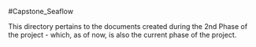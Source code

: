 #Capstone_Seaflow

This directory pertains to the documents created during the 2nd Phase of the project - which, as of now, is also the current phase of the project.

